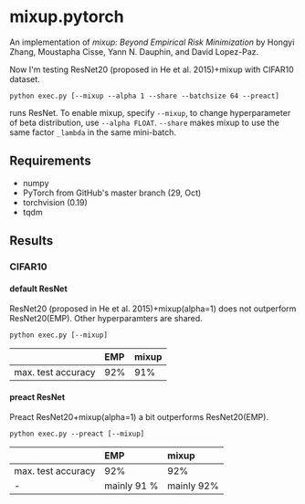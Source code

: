 # mixup.pytorch

An implementation of *mixup: Beyond Empirical Risk Minimization* by Hongyi Zhang, Moustapha Cisse, Yann N. Dauphin, and David Lopez-Paz.

Now I'm testing ResNet20 (proposed in He et al. 2015)+mixup with CIFAR10 dataset.

```
python exec.py [--mixup --alpha 1 --share --batchsize 64 --preact]
```

runs ResNet. To enable mixup, specify `--mixup`, to change hyperparameter of beta distribution, use `--alpha FLOAT`. `--share` makes mixup to use the same factor `_lambda` in the same mini-batch.

## Requirements

* numpy
* PyTorch from GitHub's master branch (29, Oct)
* torchvision (0.19)
* tqdm

## Results

### CIFAR10

#### default ResNet

ResNet20 (proposed in He et al. 2015)+mixup(alpha=1) does not outperform ResNet20(EMP). Other hyperparamters are shared.

```
python exec.py [--mixup]
```

|                  | EMP            | mixup          |
|:-------------    | :------------- | :------------- |
|max. test accuracy|  92%           | 91%            |

#### preact ResNet

Preact ResNet20+mixup(alpha=1) a bit outperforms ResNet20(EMP).

```
python exec.py --preact [--mixup]
```


|                  | EMP            | mixup          |
|:-------------    | :------------- | :------------- |
|max. test accuracy|  92%           | 92%            |
|-                 |  mainly 91 %   | mainly 92%     |